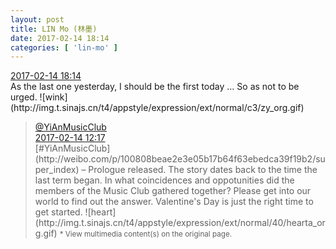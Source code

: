 ```yaml
---
layout: post
title: LIN Mo (林墨)
date: 2017-02-14 18:14
categories: [ 'lin-mo' ]
---
```


<div class="weibo-info">
  <a href="http://weibo.com/6108312042/Evw9W4oqQ">2017-02-14 18:14</a>
</div>
As the last one yesterday, I should be the first today … So as not to be urged. ![wink](http://img.t.sinajs.cn/t4/appstyle/expression/ext/normal/c3/zy_org.gif)

<!-- more -->

> <div class="weibo-post-name">
>   <a href="http://weibo.com/u/6094546964">@YiAnMusicClub</a>
> </div>
> <div class="weibo-info">
>   <a href="http://weibo.com/6094546964/EvtOT4vfV">2017-02-14 12:17</a>
> </div>  
> [#YiAnMusicClub](http://weibo.com/p/100808beae2e3e05b17b64f63ebedca39f19b2/super_index) – Prologue released. The story dates back to the time the last term began. In what coincidences and oppotunities did the members of the Music Club gathered together? Please get into our world to find out the answer. Valentine's Day is just the right time to get started. ![heart](http://img.t.sinajs.cn/t4/appstyle/expression/ext/normal/40/hearta_org.gif)  
> <small>* View multimedia content(s) on the original page.</small>
